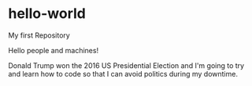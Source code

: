 # hello-world
My first Repository

Hello people and machines!

Donald Trump won the 2016 US Presidential Election and I'm going to try and learn how to code so that I can avoid politics during my downtime. 
